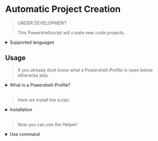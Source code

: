 # Automatic Project Creation #

> UNDER DEVELOPMENT
>
> This Powershellscript will create new code projects.

<details>
<summary>Supported languages</summary>
<br>

>| Language | Supported |
>|:----------:|:-----------:|
>| Python| ✔️ |
>| JavaScript| ✔️ |

</details>

## Usage ##

> If you already dont know what a Powershell-Profile is open below otherwise skip.

<details>
<summary>What is a Powershell-Profile?</summary>
<br>

>
> Microsoft provide a PowerShell-Script in your user directory that will always execute if you start a new PowerShell-Terminal.
>
> You can use this to create own shortcuts for example if you dont want type the same path again and again.
>
> Or you want provide some custom scripts that you can easy access via console.
>

</details>
<br>

> Here we install the script.

<details>
<summary>Installation</summary>
<br>

> Copy the content from the [script](#automatic-project-creation)
>
> Open a PowerShell-Terminal and type "explorer $profile"
>
> A Editor Window will appear with your profile opened.
> 
> Paste the copied script code somewhere in the script.
>
> Save file and close the restart the terminal.
> 
> Make sure you edite the \<codedirectory\> variable in the script to you root code directory!

</details>
<br>

> Now you can use the Helper!

<details>
<summary>Use command</summary>
<br>

> Open a Powershell-Terminal and type the command above
>
> The "codelanguage" and "projectname" represent your inputs
>
```Powershell
    MakeEnvi codelanguage projectname
```
>
> Your project should be Created
>

</details>
